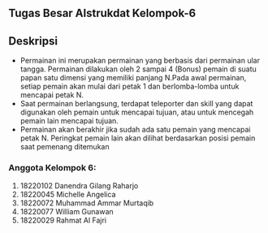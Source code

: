 ## Tugas Besar Alstrukdat Kelompok-6

## Deskripsi 
- Permainan ini merupakan permainan yang berbasis dari permainan ular tangga. Permainan dilakukan oleh 2 sampai 4 (Bonus) pemain di suatu papan satu dimensi yang memiliki panjang N.Pada awal permainan, setiap pemain akan mulai dari petak 1 dan berlomba-lomba untuk mencapai petak N.
- Saat permainan berlangsung, terdapat teleporter dan skill yang dapat digunakan oleh pemain untuk mencapai tujuan, atau untuk mencegah pemain lain mencapai tujuan.
- Permainan akan berakhir jika sudah ada satu pemain yang mencapai petak N. Peringkat pemain lain akan dilihat berdasarkan posisi pemain saat pemenang ditemukan


### Anggota Kelompok 6:
1. 18220102 Danendra Gilang Raharjo
2. 18220045 Michelle Angelica
3. 18220072 Muhammad Ammar Murtaqib
4. 18220077 William Gunawan
5. 18220029 Rahmat Al Fajri



